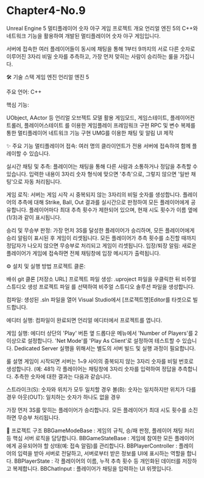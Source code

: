 # Chapter4-No.9

Unreal Engine 5 멀티플레이어 숫자 야구 게임
프로젝트 개요
언리얼 엔진 5의 C++와 네트워크 기능을 활용하여 개발된 멀티플레이어 숫자 야구 게임입니다.

서버에 접속한 여러 플레이어들이 동시에 채팅을 통해 1부터 9까지의 서로 다른 숫자로 이루어진 3자리 비밀 숫자를 추측하고,
가장 먼저 맞히는 사람이 승리하는 룰을 가집니다.

🛠️ 기술 스택
게임 엔진 언리얼 엔진 5

주요 언어: C++

핵심 기능:

UObject, AActor 등 언리얼 오브젝트 모델 활용
게임모드, 게임스테이트, 플레이어컨트롤러, 플레이어스테이트 를 이용한 게임플레이 프레임워크 구현
RPC 및 변수 복제를 통한 멀티플레이어 네트워크 기능 구현
UMG를 이용한 채팅 및 알림 UI 제작

✨ 주요 기능
멀티플레이어 접속: 여러 명의 클라이언트가 전용 서버에 접속하여 함께 플레이할 수 있습니다.

실시간 채팅 및 추측:
플레이어는 채팅을 통해 다른 사람과 소통하거나 정답을 추측할 수 있습니다.
입력한 내용이 3자리 숫자 형식에 맞으면 '추측'으로, 그렇지 않으면 '일반 채팅'으로 자동 처리됩니다.

게임 로직:
서버는 게임 시작 시 중복되지 않는 3자리의 비밀 숫자를 생성합니다.
플레이어의 추측에 대해 Strike, Ball, Out 결과를 실시간으로 판정하여 모든 플레이어에게 공유합니다.
플레이어마다 최대 추측 횟수가 제한되어 있으며, 현재 시도 횟수가 이름 옆에 (1/3)과 같이 표시됩니다.

승리 및 무승부 판정:
가장 먼저 3S를 달성한 플레이어가 승리하며, 모든 플레이어에게 승리 알림이 표시된 후 게임이 리셋됩니다.
모든 플레이어가 추측 횟수를 소진할 때까지 정답자가 나오지 않으면 무승부로 처리되고 게임이 리셋됩니다.
입장/퇴장 알림: 새로운 플레이어가 게임에 접속하면 전체 채팅창에 입장 메시지가 출력됩니다.

⚙️ 설치 및 실행 방법
프로젝트 클론:

배쉬
git 클론 [저장소 URL]
프로젝트 파일 생성:
.uproject 파일을 우클릭한 뒤 비주얼 스튜디오 생성 프로젝트 파일 를 선택하여 비주얼 스튜디오 솔루션 파일을 생성합니다.

컴파일:
생성된 .sln 파일을 열어 Visual Studio에서 [프로젝트명]Editor를 타겟으로 빌드합니다.

에디터 실행:
컴파일이 완료되면 언리얼 에디터에서 프로젝트를 엽니다.

게임 실행:
에디터 상단의 'Play' 버튼 옆 드롭다운 메뉴에서 'Number of Players'를 2 이상으로 설정합니다.
'Net Mode'를 'Play As Client'로 설정하여 테스트할 수 있습니다.
Dedicated Server 실행을 위해서는 별도의 서버 빌드 및 실행 과정이 필요합니다.

룰 설명
게임이 시작되면 서버는 1~9 사이의 중복되지 않는 3자리 숫자를 비밀 번호로 생성합니다. (예: 481)
각 플레이어는 채팅창에 3자리 숫자를 입력하여 정답을 추측합니다.
추측한 숫자에 대한 결과는 다음과 같습니다.

스트라이크(S): 숫자와 위치가 모두 일치할 경우
볼(B): 숫자는 일치하지만 위치가 다를 경우
아웃(OUT): 일치하는 숫자가 하나도 없을 경우

가장 먼저 3S를 맞히는 플레이어가 승리합니다.
모든 플레이어가 최대 시도 횟수를 소진하면 무승부 처리됩니다.

📂 프로젝트 구조
BBGameModeBase : 게임의 규칙, 승/패 판정, 플레이어 채팅 처리 등 핵심 서버 로직을 담당합니다.
BBGameStateBase : 게임에 참여한 모든 플레이어에게 공유되어야 할 상태(예: 접속 알림)를 관리합니다.
BBPlayerController : 플레이어의 입력을 받아 서버로 전달하고, 서버로부터 받은 정보를 UI에 표시하는 역할을 합니다.
BBPlayerState : 각 플레이어의 이름, 누적 추측 횟수 등 개인화된 데이터를 저장하고 복제합니다.
BBChatInput : 플레이어가 채팅을 입력하는 UI 위젯입니다.
